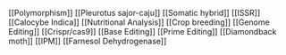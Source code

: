 [[Polymorphism]]
[[Pleurotus sajor-caju]]
[[Somatic hybrid]]
[[ISSR]]
[[Calocybe Indica]]
[[Nutritional Analysis]]
[[Crop breeding]]
[[Genome Editing]]
[[Crispr/cas9]]
[[Base Editing]]
[[Prime Editing]]
[[Diamondback moth]]
[[IPM]]
[[Farnesol Dehydrogenase]]
